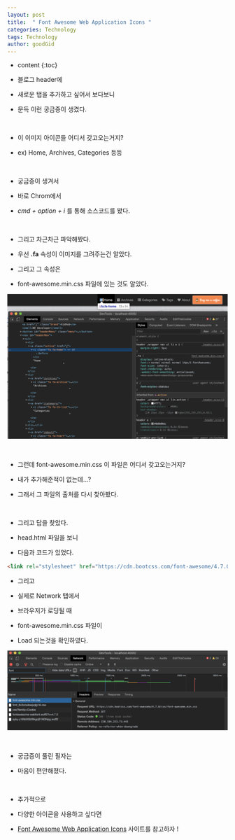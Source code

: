 ```yaml
---
layout: post
title:  " Font Awesome Web Application Icons "
categories: Technology
tags: Technology
author: goodGid
---
```

* content
{:toc}

* 블로그 header에 

* 새로운 탭을 추가하고 싶어서 보다보니

* 문득 이런 궁금증이 생겼다.

<br>

* 이 이미지 아이콘들 어디서 갖고오는거지?

* ex) Home, Archives, Categories 등등

<br>







* 궁금증이 생겨서 

* 바로 Chrom에서

* *cmd + option + i* 를 통해 소스코드를 봤다.

<br>

* 그리고 차근차근 파악해봤다.

* 우선 **.fa** 속성이 이미지를 그려주는건 알았다.

* 그리고 그 속성은

* font-awesome.min.css 파일에 있는 것도 알았다.

![](/assets/img/posts/Font-Awesome-Web-Application-Icons_1.png)

<br>

* 그런데 font-awesome.min.css 이 파일은 어디서 갖고오는거지?

* 내가 추가해준적이 없는데...?

* 그래서 그 파일의 출처를 다시 찾아봤다.

<br>

* 그리고 답을 찾았다.

* head.html 파일을 보니

* 다음과 코드가 있었다.

``` html
<link rel="stylesheet" href="https://cdn.bootcss.com/font-awesome/4.7.0/css/font-awesome.min.css">
```

* 그리고

* 실제로 Network 탭에서 

* 브라우저가 로딩될 때 

* font-awesome.min.css 파일이 

* Load 되는것을 확인하였다.

![](/assets/img/posts/Font-Awesome-Web-Application-Icons_2.png)

<br>

* 궁금증이 풀린 필자는

* 마음이 편안해졌다.

<br>

* 추가적으로

* 다양한 아이콘을 사용하고 싶다면

* [Font Awesome Web Application Icons](https://www.w3schools.com/icons/fontawesome_icons_webapp.asp) 사이트를 참고하자 !

